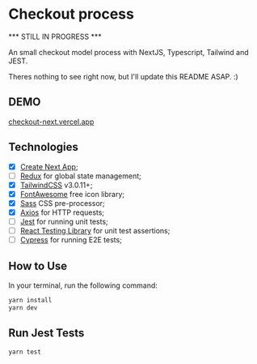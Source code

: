 # Checkout process

*** STILL IN PROGRESS ***

An small checkout model process with NextJS, Typescript, Tailwind and JEST.

Theres nothing to see right now, but I'll update this README ASAP. :)

## DEMO
[checkout-next.vercel.app](checkout-next.vercel.app)

## Technologies

- [x] [Create Next App](https://nextjs.org/docs/api-reference/create-next-app);
- [ ] [Redux](https://redux.js.org/) for global state management;
- [x] [TailwindCSS](https://tailwindcss.com/) v3.0.11+;
- [x] [FontAwesome](https://fontawesome.com/) free icon library;
- [x] [Sass](https://sass-lang.com/) CSS pre-processor;
- [x] [Axios](https://axios-http.com/) for HTTP requests;
- [ ] [Jest](https://jestjs.io) for running unit tests;
- [ ] [React Testing Library](https://github.com/testing-library/react-testing-library) for unit test assertions;
- [ ] [Cypress](https://cypress.io) for running E2E tests;

## How to Use

In your terminal, run the following command:

```bash
yarn install
yarn dev
```

## Run Jest Tests

```bash
yarn test
```
